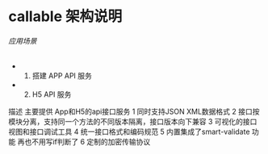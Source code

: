 # callable 架构说明

###### 应用场景
*  1. 搭建 APP API 服务
*  2. H5 API 服务

描述
主要提供 App和H5的api接口服务
1 同时支持JSON XML数据格式
2 接口按模块分离，支持同一个方法的不同版本隔离，接口版本向下兼容
3 可视化的接口视图和接口调试工具
4 统一接口格式和编码规范
5 内置集成了smart-validate 功能 再也不用写if判断了
6 定制的加密传输协议
